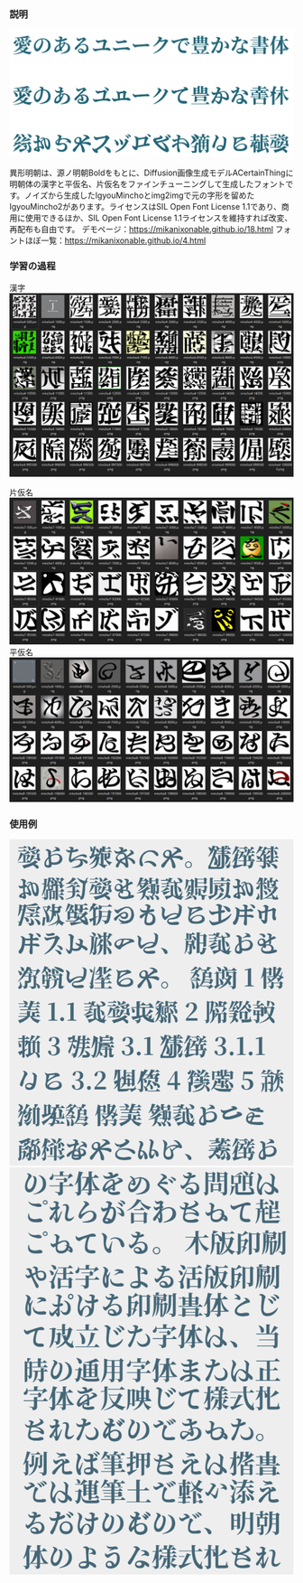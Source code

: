### 説明
![1](1.png)

異形明朝は、源ノ明朝Boldをもとに、Diffusion画像生成モデルACertainThingに明朝体の漢字と平仮名、片仮名をファインチューニングして生成したフォントです。ノイズから生成したIgyouMinchoとimg2imgで元の字形を留めたIgyouMincho2があります。ライセンスはSIL Open Font License 1.1であり、商用に使用できるほか、SIL Open Font License 1.1ライセンスを維持すれば改変、再配布も自由です。
デモページ：https://mikanixonable.github.io/18.html
フォントほぼ一覧：https://mikanixonable.github.io/4.html

### 学習の過程
漢字
![1](3.png)

片仮名
![1](4.png)
平仮名
![1](5.png)

### 使用例

![1](2.png)
![1](6.png)
